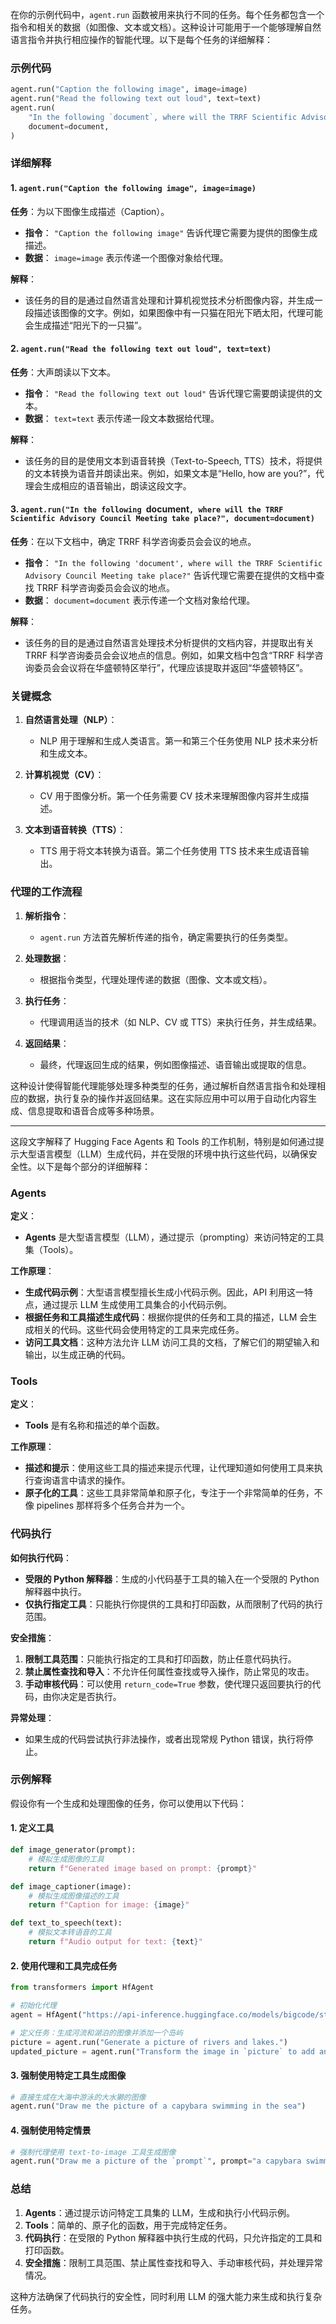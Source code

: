 在你的示例代码中，`agent.run` 函数被用来执行不同的任务。每个任务都包含一个指令和相关的数据（如图像、文本或文档）。这种设计可能用于一个能够理解自然语言指令并执行相应操作的智能代理。以下是每个任务的详细解释：

### 示例代码

```python
agent.run("Caption the following image", image=image)
agent.run("Read the following text out loud", text=text)
agent.run(
    "In the following `document`, where will the TRRF Scientific Advisory Council Meeting take place?",
    document=document,
)
```

### 详细解释

#### 1. `agent.run("Caption the following image", image=image)`

**任务**：为以下图像生成描述（Caption）。

- **指令**： `"Caption the following image"` 告诉代理它需要为提供的图像生成描述。
- **数据**： `image=image` 表示传递一个图像对象给代理。

**解释**：
- 该任务的目的是通过自然语言处理和计算机视觉技术分析图像内容，并生成一段描述该图像的文字。例如，如果图像中有一只猫在阳光下晒太阳，代理可能会生成描述“阳光下的一只猫”。

#### 2. `agent.run("Read the following text out loud", text=text)`

**任务**：大声朗读以下文本。

- **指令**： `"Read the following text out loud"` 告诉代理它需要朗读提供的文本。
- **数据**： `text=text` 表示传递一段文本数据给代理。

**解释**：
- 该任务的目的是使用文本到语音转换（Text-to-Speech, TTS）技术，将提供的文本转换为语音并朗读出来。例如，如果文本是“Hello, how are you?”，代理会生成相应的语音输出，朗读这段文字。

#### 3. `agent.run("In the following `document`, where will the TRRF Scientific Advisory Council Meeting take place?", document=document)`

**任务**：在以下文档中，确定 TRRF 科学咨询委员会会议的地点。

- **指令**： `"In the following 'document', where will the TRRF Scientific Advisory Council Meeting take place?"` 告诉代理它需要在提供的文档中查找 TRRF 科学咨询委员会会议的地点。
- **数据**： `document=document` 表示传递一个文档对象给代理。

**解释**：
- 该任务的目的是通过自然语言处理技术分析提供的文档内容，并提取出有关 TRRF 科学咨询委员会会议地点的信息。例如，如果文档中包含“TRRF 科学咨询委员会会议将在华盛顿特区举行”，代理应该提取并返回“华盛顿特区”。

### 关键概念

1. **自然语言处理（NLP）**：
   - NLP 用于理解和生成人类语言。第一和第三个任务使用 NLP 技术来分析和生成文本。

2. **计算机视觉（CV）**：
   - CV 用于图像分析。第一个任务需要 CV 技术来理解图像内容并生成描述。

3. **文本到语音转换（TTS）**：
   - TTS 用于将文本转换为语音。第二个任务使用 TTS 技术来生成语音输出。

### 代理的工作流程

1. **解析指令**：
   - `agent.run` 方法首先解析传递的指令，确定需要执行的任务类型。

2. **处理数据**：
   - 根据指令类型，代理处理传递的数据（图像、文本或文档）。

3. **执行任务**：
   - 代理调用适当的技术（如 NLP、CV 或 TTS）来执行任务，并生成结果。

4. **返回结果**：
   - 最终，代理返回生成的结果，例如图像描述、语音输出或提取的信息。

这种设计使得智能代理能够处理多种类型的任务，通过解析自然语言指令和处理相应的数据，执行复杂的操作并返回结果。这在实际应用中可以用于自动化内容生成、信息提取和语音合成等多种场景。

---
这段文字解释了 Hugging Face Agents 和 Tools 的工作机制，特别是如何通过提示大型语言模型（LLM）生成代码，并在受限的环境中执行这些代码，以确保安全性。以下是每个部分的详细解释：

### Agents

**定义**：
- **Agents** 是大型语言模型（LLM），通过提示（prompting）来访问特定的工具集（Tools）。

**工作原理**：
- **生成代码示例**：大型语言模型擅长生成小代码示例。因此，API 利用这一特点，通过提示 LLM 生成使用工具集合的小代码示例。
- **根据任务和工具描述生成代码**：根据你提供的任务和工具的描述，LLM 会生成相关的代码。这些代码会使用特定的工具来完成任务。
- **访问工具文档**：这种方法允许 LLM 访问工具的文档，了解它们的期望输入和输出，以生成正确的代码。

### Tools

**定义**：
- **Tools** 是有名称和描述的单个函数。

**工作原理**：
- **描述和提示**：使用这些工具的描述来提示代理，让代理知道如何使用工具来执行查询语言中请求的操作。
- **原子化的工具**：这些工具非常简单和原子化，专注于一个非常简单的任务，不像 pipelines 那样将多个任务合并为一个。

### 代码执行

**如何执行代码**：
- **受限的 Python 解释器**：生成的小代码基于工具的输入在一个受限的 Python 解释器中执行。
- **仅执行指定工具**：只能执行你提供的工具和打印函数，从而限制了代码的执行范围。

**安全措施**：
1. **限制工具范围**：只能执行指定的工具和打印函数，防止任意代码执行。
2. **禁止属性查找和导入**：不允许任何属性查找或导入操作，防止常见的攻击。
3. **手动审核代码**：可以使用 `return_code=True` 参数，使代理只返回要执行的代码，由你决定是否执行。

**异常处理**：
- 如果生成的代码尝试执行非法操作，或者出现常规 Python 错误，执行将停止。

### 示例解释

假设你有一个生成和处理图像的任务，你可以使用以下代码：

#### 1. 定义工具

```python
def image_generator(prompt):
    # 模拟生成图像的工具
    return f"Generated image based on prompt: {prompt}"

def image_captioner(image):
    # 模拟生成图像描述的工具
    return f"Caption for image: {image}"

def text_to_speech(text):
    # 模拟文本转语音的工具
    return f"Audio output for text: {text}"
```

#### 2. 使用代理和工具完成任务

```python
from transformers import HfAgent

# 初始化代理
agent = HfAgent("https://api-inference.huggingface.co/models/bigcode/starcoder")

# 定义任务：生成河流和湖泊的图像并添加一个岛屿
picture = agent.run("Generate a picture of rivers and lakes.")
updated_picture = agent.run("Transform the image in `picture` to add an island to it.", picture=picture)
```

#### 3. 强制使用特定工具生成图像

```python
# 直接生成在大海中游泳的大水獭的图像
agent.run("Draw me the picture of a capybara swimming in the sea")
```

#### 4. 强制使用特定情景

```python
# 强制代理使用 text-to-image 工具生成图像
agent.run("Draw me a picture of the `prompt`", prompt="a capybara swimming in the sea")
```

### 总结

1. **Agents**：通过提示访问特定工具集的 LLM，生成和执行小代码示例。
2. **Tools**：简单的、原子化的函数，用于完成特定任务。
3. **代码执行**：在受限的 Python 解释器中执行生成的代码，只允许指定的工具和打印函数。
4. **安全措施**：限制工具范围、禁止属性查找和导入、手动审核代码，并处理异常情况。

这种方法确保了代码执行的安全性，同时利用 LLM 的强大能力来生成和执行复杂任务。